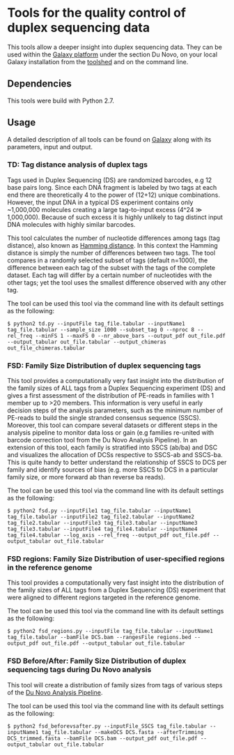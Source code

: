 # Tools for the quality control of duplex sequencing data

This tools allow a deeper insight into duplex sequencing data. They can be used within the [Galaxy platform](http://usegalaxy.org) under the section Du Novo, on your local Galaxy installation from the [toolshed](https://toolshed.g2.bx.psu.edu/view/iuc/duplex_family_size_distribution) and on the command line. 

## Dependencies
This tools were build with Python 2.7.

## Usage
A detailed description of all tools can be found on [Galaxy](http://usegalaxy.org) along with its parameters, input and output.

### TD: Tag distance analysis of duplex tags
Tags used in Duplex Sequencing (DS) are randomized barcodes, e.g 12 base pairs long. Since each DNA fragment is labeled by two tags at each end there are theoretically 4 to the power of (12+12) unique combinations. However, the input DNA in a typical DS experiment contains only ~1,000,000 molecules creating a large tag-to-input excess (4^24 ≫ 1,000,000). Because of such excess it is highly unlikely to tag distinct input DNA molecules with highly similar barcodes.

This tool calculates the number of nucleotide differences among tags (tag distance), also known as [Hamming distance](https://en.wikipedia.org/wiki/Hamming_distance). In this context the Hamming distance is simply the number of differences between two tags. The tool compares in a randomly selected subset of tags (default n=1000), the difference between each tag of the subset with the tags of the complete dataset. Each tag will differ by a certain number of nucleotides with the other tags; yet the tool uses the smallest difference observed with any other tag.

The tool can be used this tool via the command line with its default settings as the following:

`$ python2 td.py --inputFile tag_file.tabular --inputName1 tag_file.tabular --sample_size 1000 --subset_tag 0 --nproc 8 --rel_freq --minFS 1 --maxFS 0 --nr_above_bars --output_pdf out_file.pdf --output_tabular out_file.tabular --output_chimeras out_file_chimeras.tabular`

### FSD: Family Size Distribution of duplex sequencing tags
This tool provides a computationally very fast insight into the distribution of the family sizes of ALL tags from a Duplex Sequencing experiment (DS) and gives a first assessment of the distribution of PE-reads in families with 1 member up to >20 members. This information is very useful in early decision steps of the analysis parameters, such as the minimum number of PE-reads to build the single stranded consensus sequence (SSCS). Moreover, this tool can compare several datasets or different steps in the analysis pipeline to monitor data loss or gain (e.g families re-united with barcode correction tool from the Du Novo Analysis Pipeline). In an extension of this tool, each family is stratified into SSCS (ab/ba) and DSC and visualizes the allocation of DCSs respective to SSCS-ab and SSCS-ba. This is quite handy to better understand the relationship of SSCS to DCS per family and identify sources of bias (e.g. more SSCS to DCS in a particular family size, or more forward ab than reverse ba reads).

The tool can be used this tool via the command line with its default settings as the following:

`$ python2 fsd.py --inputFile1 tag_file.tabular --inputName1 tag_file.tabular --inputFile2 tag_file2.tabular --inputName2 tag_file2.tabular --inputFile3 tag_file3.tabular --inputName3 tag_file3.tabular --inputFile4 tag_file4.tabular --inputName4 tag_file4.tabular --log_axis --rel_freq --output_pdf out_file.pdf --output_tabular out_file.tabular`

### FSD regions: Family Size Distribution of user-specified regions in the reference genome
This tool provides a computationally very fast insight into the distribution of the family sizes of ALL tags from a Duplex Sequencing (DS) experiment that were aligned to different regions targeted in the reference genome.

The tool can be used this tool via the command line with its default settings as the following:

`$ python2 fsd_regions.py --inputFile tag_file.tabular --inputName1 tag_file.tabular --bamFile DCS.bam --rangesFile regions.bed --output_pdf out_file.pdf --output_tabular out_file.tabular`

### FSD Before/After: Family Size Distribution of duplex sequencing tags during Du Novo analysis
This tool will create a distribution of family sizes from tags of various steps of the [Du Novo Analysis Pipeline](https://genomebiology.biomedcentral.com/articles/10.1186/s13059-016-1039-4).

The tool can be used this tool via the command line with its default settings as the following:

`$ python2 fsd_beforevsafter.py --inputFile_SSCS tag_file.tabular --inputName1 tag_file.tabular --makeDCS DCS.fasta --afterTrimming DCS_trimmed.fasta --bamFile DCS.bam --output_pdf out_file.pdf --output_tabular out_file.tabular`


